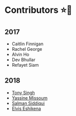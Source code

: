 # Contributors :star::crown:
## 2017
- Caitlin Finnigan
- Rachel George
- Alvin Ho
- Dev Bhullar
- Refayet Siam

## 2018
- [Tony Singh](https://github.com/tonysingh7)
- [Yassine Missoum](https://github.com/yasster)
- [Salman Siddiqui](https://github.com/salmanfs815)
- [Elvis Eshikena](https://github.com/eeshiken)
